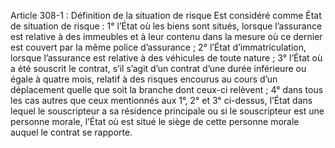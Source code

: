 Article 308-1 : Définition de la situation de risque
Est considéré comme État de situation de risque :
1° l’État où les biens sont situés, lorsque l’assurance est relative à des immeubles et à leur contenu dans la mesure où ce dernier est couvert par la même police d’assurance ;
2° l’État d’immatriculation, lorsque l’assurance est relative à des véhicules de toute nature ;
3° l’État où a été souscrit le contrat, s’il s’agit d’un contrat d’une durée inférieure ou égale à quatre mois, relatif à des risques encourus au cours d’un déplacement quelle que soit la branche dont ceux-ci relèvent ;
4° dans tous les cas autres que ceux mentionnés aux 1°, 2° et 3° ci-dessus, l’État dans lequel le souscripteur a sa résidence principale ou si le souscripteur est une personne morale, l’État où est situé le siège de cette personne morale auquel le contrat se rapporte.